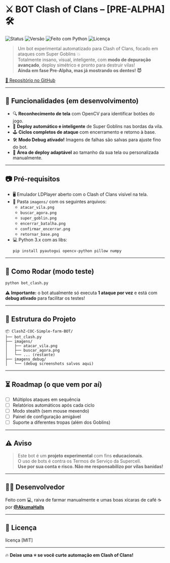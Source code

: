 
# ⚔️ BOT Clash of Clans – [PRE-ALPHA] 🛠️

![Status](https://img.shields.io/badge/status-Em%20Desenvolvimento-orange)
![Versão](https://img.shields.io/badge/vers%C3%A3o-Pre--Alpha-blue)
![Feito com Python](https://img.shields.io/badge/feito%20com-Python%203.x-yellow)
![Licença](https://img.shields.io/badge/licen%C3%A7a-A%20Escolher%20depois-lightgrey)

> Um bot experimental automatizado para Clash of Clans, focado em ataques com Super Goblins 💥  
> Totalmente insano, visual, inteligente, com **modo de depuração avançado**, deploy simétrico e pronto para destruir vilas!  
> **Ainda em fase Pre-Alpha, mas já mostrando os dentes! 😈**

[🔗 Repositório no GitHub](https://github.com/AkumaHalls/ClashZ-COC-Simple-farm-BOT)

---

## 🚀 Funcionalidades (em desenvolvimento)

- 🔍 **Reconhecimento de tela** com OpenCV para identificar botões do jogo.
- 🎯 **Deploy automático e inteligente** de Super Goblins nas bordas da vila.
- 🕹️ **Ciclos completos de ataque** com encerramento e retorno à base.
- 🛠️ **Modo Debug ativado!** Imagens de falhas são salvas para ajuste fino do bot.
- 🧠 **Área de deploy adaptável** ao tamanho da sua tela ou personalizada manualmente.

---

## 📷 Pré-requisitos

- 🖥️ Emulador LDPlayer aberto com o Clash of Clans visível na tela.
- 📁 Pasta `imagens/` com os seguintes arquivos:
  - `atacar_vila.png`
  - `buscar_agora.png`
  - `super_goblin.png`
  - `encerrar_batalha.png`
  - `confirmar_encerrar.png`
  - `retornar_base.png`
- 💻 Python 3.x com as libs:
  ```bash
  pip install pyautogui opencv-python pillow numpy
  ```

---

## 🧪 Como Rodar (modo teste)

```bash
python bot_clash.py
```

⚠️ **Importante:** o bot atualmente só executa **1 ataque por vez** e está com **debug ativado** para facilitar os testes!

---

## 📁 Estrutura do Projeto

```
📦 ClashZ-COC-Simple-farm-BOT/
├── bot_clash.py
├── imagens/
│   ├── atacar_vila.png
│   ├── buscar_agora.png
│   └── ... (restante)
├── imagens_debug/
│   └── (debug screenshots salvos aqui)
```

---

## ⏳ Roadmap (o que vem por aí)

- [ ] Múltiplos ataques em sequência
- [ ] Relatórios automáticos após cada ciclo
- [ ] Modo stealth (sem mouse mexendo)
- [ ] Painel de configuração amigável
- [ ] Suporte a diferentes tropas (além dos Goblins)

---

## ⚠️ Aviso

> Este bot é um **projeto experimental** com fins **educacionais**.  
> O uso de bots é contra os Termos de Serviço da Supercell.  
> **Use por sua conta e risco. Não me responsabilizo por vilas banidas!**

---

## 🧙‍♂️ Desenvolvedor

Feito com 💻, raiva de farmar manualmente e umas boas xícaras de café ☕  
por **[@AkumaHalls](https://github.com/AkumaHalls)**

---

## 📜 Licença

licença 
[MIT]

---

🔥 **Deixe uma ⭐ se você curte automação em Clash of Clans!**
